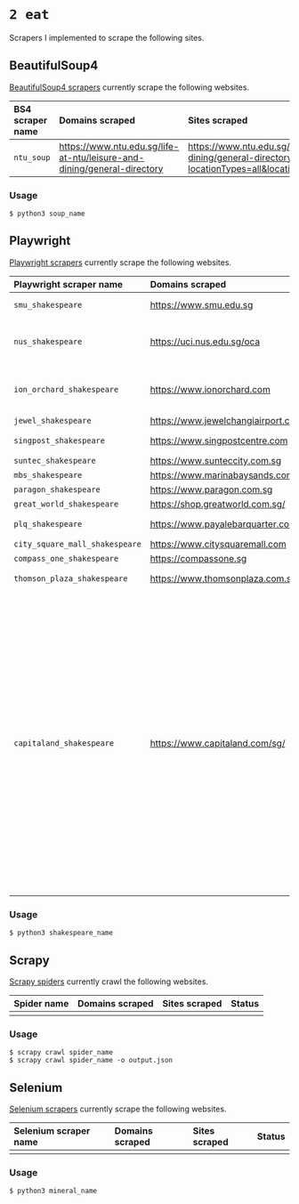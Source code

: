 # `2 eat`

Scrapers I implemented to scrape the following sites.

## BeautifulSoup4

[BeautifulSoup4 scrapers](./soup_2_eat/) currently scrape the following websites.

| BS4 scraper name | Domains scraped | Sites scraped | Status |
| :--- | :--- | :--- | :--- |
| `ntu_soup` | https://www.ntu.edu.sg/life-at-ntu/leisure-and-dining/general-directory | https://www.ntu.edu.sg/life-at-ntu/leisure-and-dining/general-directory?locationTypes=all&locationCategories=all&page=1 | :white_check_mark: |

### Usage

```console
$ python3 soup_name
```

## Playwright

[Playwright scrapers](./shakespeare_2_eat/) currently scrape the following websites.

| Playwright scraper name | Domains scraped | Sites scraped | Status |
| :--- | :--- | :--- | :--- |
| `smu_shakespeare` | https://www.smu.edu.sg | https://www.smu.edu.sg/campus-life/visiting-smu/food-beverages-listing | :white_check_mark: |
| `nus_shakespeare` | https://uci.nus.edu.sg/oca | - https://uci.nus.edu.sg/oca/retail-dining/food-and-beverages/<br> - https://uci.nus.edu.sg/oca/retail-dining/food-and-beverage-utown/<br> - https://uci.nus.edu.sg/oca/retail-dining/food-and-beverages-bukit-timah/ | :white_check_mark: |
| `ion_orchard_shakespeare` | https://www.ionorchard.com | - https://www.ionorchard.com/en/dine.html?category=Casual%20Dining%20and%20Takeaways<br> - https://www.ionorchard.com/en/dine.html?category=Restaurants%20and%20Cafes | :white_check_mark: |
| `jewel_shakespeare` | https://www.jewelchangiairport.com | https://www.jewelchangiairport.com/en/dine.html | :white_check_mark: |
| `singpost_shakespeare` | https://www.singpostcentre.com | https://www.singpostcentre.com/stores?start_with=&s=&category=cafes-restaurants-food-court | :white_check_mark: |
| `suntec_shakespeare` | https://www.sunteccity.com.sg | https://www.sunteccity.com.sg/store_categories/dining | :white_check_mark: |
| `mbs_shakespeare` | https://www.marinabaysands.com | https://www.marinabaysands.com/restaurants/view-all.html | :white_check_mark: |
| `paragon_shakespeare` | https://www.paragon.com.sg | https://www.paragon.com.sg/stores/category/food-beverage | :white_check_mark: |
| `great_world_shakespeare` | https://shop.greatworld.com.sg/ | https://shop.greatworld.com.sg/dine/ | :white_check_mark: |
| `plq_shakespeare` | https://www.payalebarquarter.com | https://www.payalebarquarter.com/directory/mall/?categories=Food+%26+Restaurant | :white_check_mark: |
| `city_square_mall_shakespeare` | https://www.citysquaremall.com | https://www.citysquaremall.com.sg/shops/food-beverage/ | :white_check_mark: |
| `compass_one_shakespeare` | https://compassone.sg | https://compassone.sg/category/stores/restaurant-cafe-fast-food/ | :white_check_mark: |
| `thomson_plaza_shakespeare` | https://www.thomsonplaza.com.sg | https://www.thomsonplaza.com.sg/store-directory/?keyword=&filter=5&payment_type= | :white_check_mark: |
| `capitaland_shakespeare` | https://www.capitaland.com/sg/ | - https://www.capitaland.com/sg/malls/plazasingapura/en/stores.html?category=foodandbeverage<br>- https://www.capitaland.com/sg/malls/aperia/en/stores.html?category=foodandbeverage<br>- https://www.capitaland.com/sg/malls/bedokmall/en/stores.html?category=foodandbeverage<br>- https://www.capitaland.com/sg/malls/bugisjunction/en/stores.html?category=foodandbeverage<br>- https://www.capitaland.com/sg/malls/bugisplus/en/stores.html?category=foodandbeverage<br>- https://www.capitaland.com/sg/malls/bukitpanjangplaza/en/stores.html?category=foodandbeverage<br>- https://www.capitaland.com/sg/malls/funan/en/stores.html?category=foodandbeverage<br>- https://www.capitaland.com/sg/malls/imm/en/stores.html?category=foodandbeverage<br>- https://www.capitaland.com/sg/malls/junction8/en/stores.html?category=foodandbeverage<br>- https://www.capitaland.com/sg/malls/lotone/en/stores.html?category=foodandbeverage<br>- https://www.capitaland.com/sg/malls/rafflescity/en/stores.html?category=foodandbeverage<br>- https://www.capitaland.com/sg/malls/tampinesmall/en/stores.html?category=foodandbeverage<br>- https://www.capitaland.com/sg/malls/westgate/en/stores.html?category=foodandbeverage<br> | :white_check_mark: |

### Usage

```console
$ python3 shakespeare_name
```

## Scrapy

[Scrapy spiders](./spider_2_eat/) currently crawl the following websites.

| Spider name | Domains scraped | Sites scraped | Status |
| :--- | :--- | :--- | :--- |
| | | | | 

### Usage

```console
$ scrapy crawl spider_name
$ scrapy crawl spider_name -o output.json
```

## Selenium

[Selenium scrapers](./mineral_2_eat/) currently scrape the following websites.

| Selenium scraper name | Domains scraped | Sites scraped | Status |
| :--- | :--- | :--- | :--- |
| | | | |

### Usage

```console
$ python3 mineral_name
```